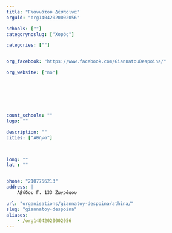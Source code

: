 ```yaml
---
title: "Γιαννάτου Δέσποινα"
orguid: "org14042020002056"

schools: [""]
categorynoslug: ["Χορός"]

categories: [""]


org_facebook: "https://www.facebook.com/GiannatouDespoina/"

org_website: ["no"]







count_schools: ""
logo: ""

description: ""
cities: ["Αθήνα"]



long: ""
lat : ""


phone: "2107756213"
address: |
    Αβύδου Γ. 133 Ζωγράφου

url: "organisations/giannatoy-despoina/athina/"
slug: "giannatoy-despoina"
aliases:
    - /org14042020002056
---
```



